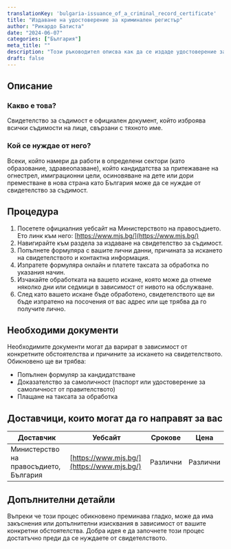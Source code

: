 ```yaml
---
translationKey: 'bulgaria-issuance_of_a_criminal_record_certificate'
title: "Издаване на удостоверение за криминален регистър"
author: "Рикардо Батиста"
date: "2024-06-07"
categories: ["България"]
meta_title: ""
description: "Този ръководител описва как да се издаде удостоверение за криминален регистър в България"
draft: false
---
```


## Описание
### Какво е това?
Свидетелство за съдимост е официален документ, който изброява всички съдимости на лице, свързани с тяхното име.

### Кой се нуждае от него?
Всеки, който намери да работи в определени сектори (като образование, здравеопазване), който кандидатства за притежаване на огнестрел, имиграционни цели, осиновяване на дете или дори преместване в нова страна като България може да се нуждае от свидетелство за съдимост.

## Процедура
1. Посетете официалния уебсайт на Министерството на правосъдието. Ето линк към него: [https://www.mjs.bg/](https://www.mjs.bg/)
2. Навигирайте към раздела за издаване на свидетелство за съдимост.
3. Попълнете формуляра с вашите лични данни, причината за искането на свидетелството и контактна информация.
4. Изпратете формуляра онлайн и платете таксата за обработка по указания начин.
5. Изчакайте обработката на вашето искане, която може да отнеме няколко дни или седмици в зависимост от нивото на обслужване.
6. След като вашето искане бъде обработено, свидетелството ще ви бъде изпратено на посочения от вас адрес или ще трябва да го получите лично.

## Необходими документи
Необходимите документи могат да варират в зависимост от конкретните обстоятелства и причините за искането на свидетелството. Обикновено ще ви трябва:
- Попълнен формуляр за кандидатстване
- Доказателство за самоличност (паспорт или удостоверение за самоличност от правителството)
- Плащане на таксата за обработка

## Доставчици, които могат да го направят за вас

| Доставчик        |     Уебсайт     |     Срокове    |       Цена      |
| --------------- | --------------- |  :-------------: | :-------------: |
| Министерство на правосъдието, България      |  [https://www.mjs.bg/](https://www.mjs.bg/)     |      Различни      |        Различни       |

## Допълнителни детайли
Въпреки че този процес обикновено преминава гладко, може да има закъснения или допълнителни изисквания в зависимост от вашите конкретни обстоятелства. Добра идея е да започнете този процес достатъчно преди да се нуждаете от свидетелството.